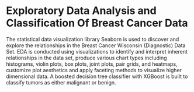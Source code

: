 # Exploratory Data Analysis and Classification Of Breast Cancer Data
The statistical data visualization library Seaborn is used to discover and explore the relationships in the Breast Cancer Wisconsin (Diagnostic) Data Set. 
EDA is conducted using visualizations to identify and interpret inherent relationships in the data set, produce various chart types including histograms, 
violin plots, box plots, joint plots, pair grids, and heatmaps, customize plot aesthetics and apply faceting methods to visualize higher dimensional data. 
A boosted decision tree classifier with XGBoost is built to classify tumors as either malignant or benign. 
